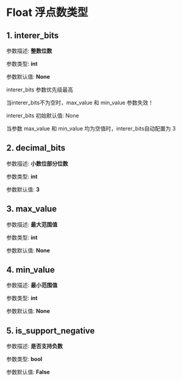 # Float 浮点数类型

## 1. interer_bits

参数描述: <b class="grey-bg"> 整数位数 </b>

参数类型: <b class="pink-color grey-bg"> int </b>

参数默认值: <b class="grey-bg"> None </b>

interer_bits 参数优先级最高

当interer_bits不为空时，max_value 和 min_value 参数失效！

interer_bits 初始默认值: None

当参数 max_value 和 min_value 均为空值时，interer_bits自动配置为 3

## 2. decimal_bits

参数描述: <b class="grey-bg"> 小数位部分位数 </b>

参数类型: <b class="pink-color grey-bg"> int </b>

参数默认值: <b class="grey-bg"> 3 </b>

## 3. max_value

参数描述: <b class="grey-bg"> 最大范围值 </b>

参数类型: <b class="pink-color grey-bg"> int </b>

参数默认值: <b class="grey-bg"> None </b>

## 4. min_value

参数描述: <b class="grey-bg"> 最小范围值 </b>

参数类型: <b class="pink-color grey-bg"> int </b>

参数默认值: <b class="grey-bg"> None </b>

## 5. is_support_negative

参数描述: <b class="grey-bg"> 是否支持负数 </b>

参数类型: <b class="pink-color grey-bg"> bool </b>

参数默认值: <b class="grey-bg"> False </b>

